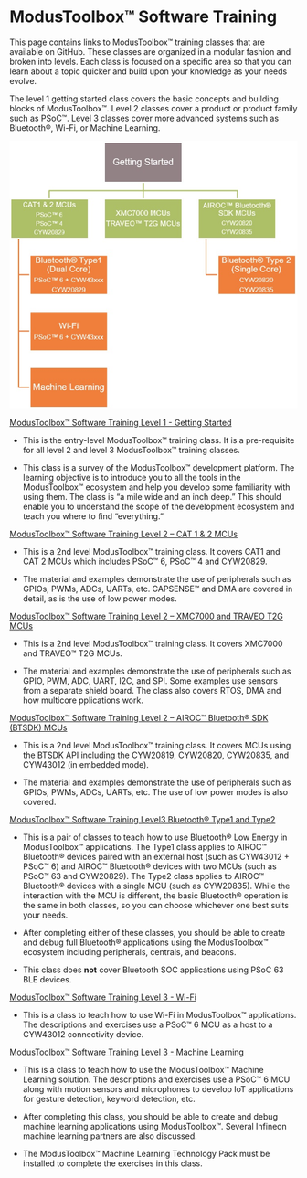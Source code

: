 # ModusToolbox™ Software Training

This page contains links to ModusToolbox™ training classes that are available on GitHub. These classes are organized in a modular fashion and broken into levels. Each class is focused on a specific area so that you can learn about a topic quicker and build upon your knowledge as your needs evolve.

The level 1 getting started class covers the basic concepts and building blocks of ModusToolbox™. Level 2 classes cover a product or product family such as PSoC™. Level 3 classes cover more advanced systems such as Bluetooth®, Wi-Fi, or Machine Learning.

![](ClassChart.jpg)

[ModusToolbox™ Software Training Level 1 - Getting Started](https://github.com/infineon/training-modustoolbox-level1-getting-started)

- This is the entry-level ModusToolbox™ training class. It is a pre-requisite for all level 2 and level 3 ModusToolbox™ training classes.

- This class is a survey of the ModusToolbox™ development platform.  The learning objective is to introduce you to all the tools in the ModusToolbox™ ecosystem and help you develop some familiarity with using them.  The class is “a mile wide and an inch deep.”  This should enable you to understand the scope of the development ecosystem and teach you where to find “everything.”


[ModusToolbox™ Software Training Level 2 – CAT 1 & 2 MCUs](https://github.com/infineon/training-modustoolbox-level2-psoc)

- This is a 2nd level ModusToolbox™ training class. It covers CAT1 and CAT 2 MCUs which includes PSoC™ 6, PSoC™ 4 and CYW20829.

- The material and examples demonstrate the use of peripherals such as GPIOs, PWMs, ADCs,
UARTs, etc. CAPSENSE™ and DMA are covered in detail, as is the use of low power modes.


[ModusToolbox™ Software Training Level 2 – XMC7000 and TRAVEO T2G MCUs](https://github.com/infineon/training-modustoolbox-level2-xmc7x)

- This is a 2nd level ModusToolbox™ training class. It covers XMC7000 and TRAVEO™ T2G MCUs.

- The material and examples demonstrate the use of peripherals such as GPIO, PWM, ADC, UART, I2C, and SPI. Some examples use
sensors from a separate shield board. The class also covers RTOS, DMA and how multicore pplications work.


[ModusToolbox™ Software Training Level 2 – AIROC™ Bluetooth® SDK (BTSDK) MCUs](https://github.com/infineon/training-modustoolbox-level2-btsdk)

- This is a 2nd level ModusToolbox™ training class. It covers MCUs using the BTSDK API including the CYW20819, CYW20820, CYW20835, and CYW43012 (in embedded mode).

- The material and examples demonstrate the use of peripherals such as GPIOs, PWMs, ADCs,
UARTs, etc. The use of low power modes is also covered.


[ModusToolbox™ Software Training Level3 Bluetooth® Type1 and Type2](https://github.com/infineon/training-modustoolbox-level3-bluetooth)

- This is a pair of classes to teach how to use Bluetooth® Low Energy in ModusToolbox™ applications. The Type1 class applies to AIROC™ Bluetooth® devices paired with an external host (such as CYW43012 + PSoC™ 6) and AIROC™ Bluetooth® devices with two MCUs (such as PSoC™ 63 and CYW20829). The Type2 class applies to AIROC™ Bluetooth® devices with a single MCU (such as CYW20835). While the interaction with the MCU is different, the basic Bluetooth® operation is the same in both classes, so you can choose whichever one best suits your needs.

- After completing either of these classes, you should be able to create and debug full Bluetooth® applications using the ModusToolbox™ ecosystem including peripherals, centrals, and beacons.

- This class does **not** cover Bluetooth SOC applications using PSoC 63 BLE devices.


[ModusToolbox™ Software Training Level 3 - Wi-Fi](https://github.com/infineon/training-modustoolbox-level3-wifi)

- This is a class to teach how to use Wi-Fi in ModusToolbox™ applications. The descriptions and exercises use a PSoC™ 6 MCU as a host to a CYW43012 connectivity device.


[ModusToolbox™ Software Training Level 3 - Machine Learning](https://github.com/infineon/training-modustoolbox-level3-machine-learning)

- This is a class to teach how to use the ModusToolbox™ Machine Learning solution. The descriptions and exercises use a PSoC™ 6 MCU along with motion sensors and microphones to develop IoT applications for gesture detection, keyword detection, etc.

- After completing this class, you should be able to create and debug machine learning applications using ModusToolbox™. Several Infineon machine learning partners are also discussed.

- The ModusToolbox™ Machine Learning Technology Pack must be installed to complete the exercises in this class.